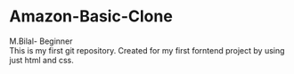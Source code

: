 # Amazon-Basic-Clone

M.Bilal- Beginner 
<br>
This is my first git repository.
Created for my first forntend project by using just html and css.
